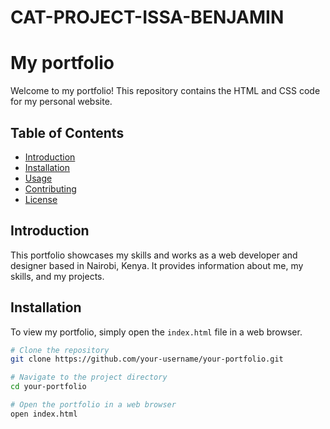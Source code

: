 # CAT-PROJECT-ISSA-BENJAMIN
# My portfolio

Welcome to my portfolio! This repository contains the HTML and CSS code for my personal website.

## Table of Contents

- [Introduction](#introduction)
- [Installation](#installation)
- [Usage](#usage)
- [Contributing](#contributing)
- [License](#license)

## Introduction

This portfolio showcases my skills and works as a web developer and designer based in Nairobi, Kenya. It provides information about me, my skills, and my projects.

## Installation

To view my portfolio, simply open the `index.html` file in a web browser.

```bash
# Clone the repository
git clone https://github.com/your-username/your-portfolio.git

# Navigate to the project directory
cd your-portfolio

# Open the portfolio in a web browser
open index.html
